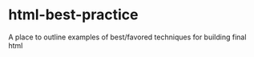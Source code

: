 # html-best-practice
A place to outline examples of best/favored techniques for building final html 
